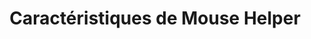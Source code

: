 ﻿---
lang: fr
title: Caractéristiques de Mouse Helper
sections:
  - section_id: Caractéristiques
    type: section_content
    background: gray
    image: /:pagelang:/images/MouseHelper/0.png
    image_alt: Acceuil de Mouse Helper
    title: Mouse Helper
    content: >-
          Avec *** Mouse Helper *** vous pouvez contrôler la vitesse de la souris, le temps qu'il faut pour appuyer sur ses boutons ou les opérations de glisser-déposer.
  - section_id: Caractéristiques
    type: section_content
    background: gray
    image: /:pagelang:/images/MouseHelper/1.png
    image_alt: Paramètres MouseHelper pour résoudre les problèmes de mobilité de la souris
    title:  
    content: >-
      Vous avez du mal à déplacer le pointeur de la souris ?


       Faites en sorte que la souris s'adapte à vous, et non l'inverse !


       * Augmentez ou diminuez facilement la vitesse de la souris dans des conditions normales.

       * Définissez une autre vitesse lorsque vous appuyez sur les touches Ctrl ou Alt pour fonctionner comme un accélérateur ou un frein.

       * Si vous ne pouvez toujours pas contrôler la souris et qu'elle tremble trop, vous pouvez adoucir le mouvement en sélectionnant la résistance au mouvement.

  - section_id: Caractéristiques
    type: section_content
    background: gray
    image: /:pagelang:/images/MouseHelper/2.png
    image_alt: Configuration MouseHelper pour résoudre les problèmes de clic de souris
    title:  
    content: >-
      Vous avez du mal à cliquer sur les boutons de la souris ?


      * Choisissez le ou les boutons qui vous posent problème.

      * Sélectionnez le temps minimum pendant lequel vous devez appuyer sur le bouton et le maintenir enfoncé pour qu'il génère un clic.

      * Et enfin sélectionnez la vitesse du double clic.

  - section_id: Caractéristiques
    type: section_content
    background: gray
    image: /:pagelang:/images/MouseHelper/3.png
    image_alt: Configuration MouseHelper pour aider avec les problèmes de glisser-déposer 
    title:  
    content: >-
      Des problèmes de glisser-déposer de fichiers ?


      Avez-vous accidentellement déplacé un fichier ou un dossier du site ?


      *** MouseHelper *** vous permettra de l'éviter !

seo:
  title: Caractéristiques de MouseHelper
  description: Caractéristiques de MouseHelper
  extra:
    - name: 'og:type'
      value: website
      keyName: property
    - name: 'og:title'
      value: Caractéristiques de MouseHelper
      keyName: property
    - name: 'og:description'
      value: Caractéristiques de MouseHelper
      keyName: property
    - name: 'og:image'
      value: /:pagelang:/images/MouseHelper/0.png
      keyName: property
      relativeUrl: true
    - name: 'twitter:card'
      value: summary_large_image
    - name: 'twitter:title'
      value: Caractéristiques de MouseHelper
    - name: 'twitter:description'
      value: Cette page décrit les caractéristiques de MouseHelper
    - name: 'twitter:image'
      value: /:pagelang:/images/MouseHelper/0.png
      relativeUrl: true
layout: landing
---
